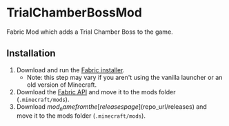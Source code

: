 # TrialChamberBossMod
Fabric Mod which adds a Trial Chamber Boss to the game.

## Installation
1. Download and run the [Fabric installer](https://fabricmc.net/use).
   - Note: this step may vary if you aren't using the vanilla launcher
     or an old version of Minecraft.
1. Download the [Fabric API](https://minecraft.curseforge.com/projects/fabric)
   and move it to the mods folder (`.minecraft/mods`).
1. Download $mod_name from the [releases page]($repo_url/releases)
   and move it to the mods folder (`.minecraft/mods`).
